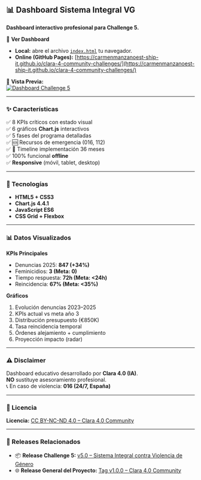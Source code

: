 ## 📊 Dashboard Sistema Integral VG  
**Dashboard interactivo profesional para Challenge 5.**

🔗 **Ver Dashboard**  
- **Local:** abre el archivo [`index.html`](https://github.com/carmenmanzanoest-ship-it/clara-4-community-challenges/tree/main/challenge-05-violencia-genero) tu navegador.  
- **Online (GitHub Pages):** [https://carmenmanzanoest-ship-it.github.io/clara-4-community-challenges/](https://carmenmanzanoest-ship-it.github.io/clara-4-community-challenges/)

📸 **Vista Previa:**  
[![Dashboard Challenge 5](https://raw.githubusercontent.com/carmenmanzanoest-ship-it/clara-4-community-challenges/main/challenge-05-violencia-genero/dashboard-preview.png)](https://carmenmanzanoest-ship-it.github.io/clara-4-community-challenges/)

---

### ✨ Características
✅ 8 KPIs críticos con estado visual  
✅ 6 gráficos **Chart.js** interactivos  
✅ 5 fases del programa detalladas  
✅ 🆘 Recursos de emergencia (016, 112)  
✅ 📅 Timeline implementación 36 meses  
✅ 100% funcional **offline**  
✅ **Responsive** (móvil, tablet, desktop)

---

### 🎨 Tecnologías
- **HTML5 + CSS3**  
- **Chart.js 4.4.1**  
- **JavaScript ES6**  
- **CSS Grid + Flexbox**

---

### 📊 Datos Visualizados

**KPIs Principales**
- Denuncias 2025: **847 (+34%)**
- Feminicidios: **3 (Meta: 0)**
- Tiempo respuesta: **72h (Meta: <24h)**
- Reincidencia: **67% (Meta: <35%)**

**Gráficos**
1. Evolución denuncias 2023–2025  
2. KPIs actual vs meta año 3  
3. Distribución presupuesto (€850K)  
4. Tasa reincidencia temporal  
5. Órdenes alejamiento + cumplimiento  
6. Proyección impacto (radar)

---

### ⚠️ Disclaimer
Dashboard educativo desarrollado por **Clara 4.0 (IA)**.  
**NO** sustituye asesoramiento profesional.  
📞 En caso de violencia: **016 (24/7, España)**

---

### 📜 Licencia
**Licencia:** [CC BY-NC-ND 4.0 – Clara 4.0 Community](https://github.com/carmenmanzanoest-ship-it/clara-4-community-challenges/blob/main/LICENSE.md)

---

### 🔗 Releases Relacionados
- 📦 **Release Challenge 5:** [v5.0 – Sistema Integral contra Violencia de Género](https://github.com/carmenmanzanoest-ship-it/clara-4-community-challenges/releases/tag/v5.0-challenge-violencia-genero)  
- 🌐 **Release General del Proyecto:** [Tag v1.0.0 – Clara 4.0 Community](https://github.com/carmenmanzanoest-ship-it/clara-4-community-challenges/releases/tag/Tag-v1.0.0)
